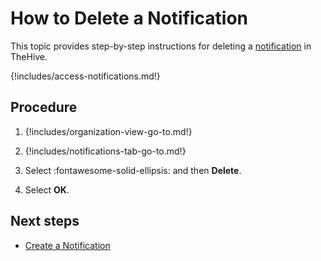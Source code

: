 # How to Delete a Notification

This topic provides step-by-step instructions for deleting a [notification](about-notifications.md) in TheHive.

{!includes/access-notifications.md!}

## Procedure

1. {!includes/organization-view-go-to.md!}

2. {!includes/notifications-tab-go-to.md!}

3. Select :fontawesome-solid-ellipsis: and then **Delete**.

4. Select **OK**.

## Next steps

* [Create a Notification](create-a-notification.md)